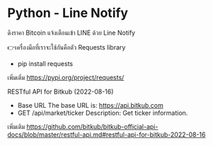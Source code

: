 # Python - Line Notify
ดึงราคา Bitcoin แจ้งเตือนเข้า LINE ด้วย Line Notify

👉เครื่องมือที่เราจะใช้กันคือตัว Requests library
- pip install requests

เพิ่มเติ่ม
https://pypi.org/project/requests/

RESTful API for Bitkub (2022-08-16)
- Base URL
The base URL is: https://api.bitkub.com
- GET /api/market/ticker
Description:
Get ticker information.

เพิ่มเติม
https://github.com/bitkub/bitkub-official-api-docs/blob/master/restful-api.md#restful-api-for-bitkub-2022-08-16
